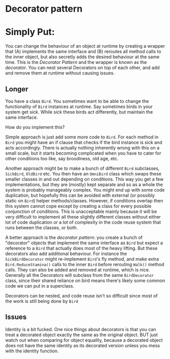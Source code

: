 # Decorator pattern

# Simply Put: 

You can change the behaviour of an object at runtime by creating a wrapper that (A) implements the same interface and (B) reroutes all method calls to the inner object, but also secretly adds the desired behaviour at the same time. This is the *Decorator Pattern* and the wrapper is known as the *decorator*. You can nest several Decorators on top of each other, and add and remove them at runtime without causing issues.

## Longer

You have a class `Bird`. You sometimes want to be able to change the functionality of `Bird` instances at runtime. Say sometimes birds in your system get sick. While sick these birds act differently, but maintain the same interface. 

How do you implement this?

Simple approach is just add some more code to `Bird`. For each method in `Bird` you might have an if clause that checks if the bird instance is sick and acts accordingly. There is actually nothing inherently wrong with this on a small scale, but it starts becoming complicated when you have to cater for other conditions too like, say broodiness, old age, etc. 

Another approach might be to make a bunch of different `Bird` subclasses, `SickBird`, `OldBird` etc. You then have an `OmniBird` class which swaps these smaller classes in and out depending on conditions. This way you get a few implementations, but they are (mostly) kept separate and so as a whole the system is probably manageably complex. You might end up with some code duplication, but hopefully this can be avoided with external (or possibly static on `Bird`) helper methods/classes. However, if conditions overlap then this system cannot cope except by creating a class for every possible conjunction of conditions. This is unacceptable mainly because it will be very difficult to implement all these slightly different classes without either lot of code duplication or a lot of complexity in the code reuse system that runs between the classes, or both.

A better approach is the *decorator pattern*: you create a bunch of "decorator" objects that implement the same interface as `Bird` but expect a reference to a `Bird` that actually does most of the heavy lifting. But these decorators also add additional behaviour. For instance the `SickBirdDecorator` might re-implement `Bird`'s fly method, and make extra `Bird.ReduceStamina()` calls to the inner `Bird` before rerouting `Walk()` method calls. They can also be added and removed at runtime, which is nice. Generally all the Decorators will subclass from the same `BirdDecorator` class, since their shared reliance on bird means there's likely some common code we can put in a superclass. 

Decorators can be nested, and code reuse isn't so difficult since most of the work is still being done by `Bird`


## Issues

Identity is a bit fucked. One nice things about decorators is that you can treat a decorated object exactly the same as the original object. BUT just watch out when comparing for object equality, because a decorated object does not have the same identity as its decorated version unless you mess with the identity function.



